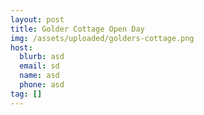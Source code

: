 ```yaml
---
layout: post
title: Golder Cottage Open Day
img: /assets/uploaded/golders-cottage.png
host:
  blurb: asd
  email: sd
  name: asd
  phone: asd
tag: []
---
```


